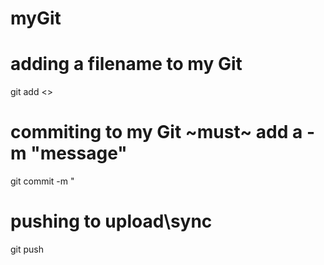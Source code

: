 # myGit
# adding a filename to my Git
git add <<filename>>
# commiting to my Git ~must~ add a -m "message"
git commit -m " 
# pushing to upload\sync
git push
